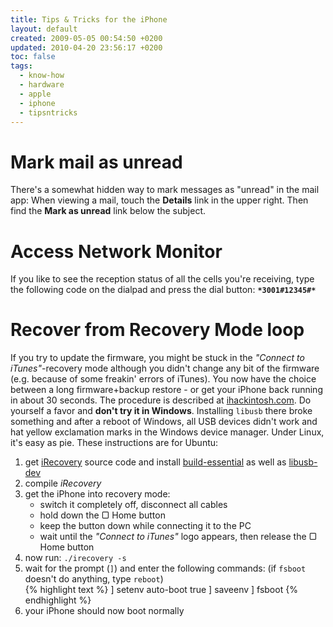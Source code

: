 ```yaml
---
title: Tips & Tricks for the iPhone
layout: default
created: 2009-05-05 00:54:50 +0200
updated: 2010-04-20 23:56:17 +0200
toc: false
tags:
  - know-how
  - hardware
  - apple
  - iphone
  - tipsntricks
---
```

Mark mail as unread
===================

There's a somewhat hidden way to mark messages as "unread" in the mail app: When viewing a mail,
touch the **Details** link in the upper right. Then find the **Mark as unread** link below the subject.


Access Network Monitor
======================

If you like to see the reception status of all the cells you're receiving, type the following code on
the dialpad and press the dial button: **`*3001#12345#*`**


Recover from Recovery Mode loop
===============================

If you try to update the firmware, you might be stuck in the *"Connect to iTunes"*-recovery mode although you didn't
change any bit of the firmware (e.g. because of some freakin' errors of iTunes). You now have the choice between a
long firmware+backup restore - or get your iPhone back running in about 30 seconds. The procedure is described
at [ihackintosh.com](http://www.ihackintosh.com/2009/09/recover-iphone-3gs-from-apple-logo-or-recovery-mode-loop/). Do
yourself a favor and **don't try it in Windows**. Installing `libusb` there broke something and after a reboot of
Windows, all USB devices didn't work and hat yellow exclamation marks in the Windows device manager. Under Linux,
it's easy as pie. These instructions are for Ubuntu:

1. get [iRecovery](http://github.com/westbaer/irecovery) source code and install [build-essential](apt://build-essential) as well as [libusb-dev](apt://libusb-dev)
1. compile *iRecovery*
1. get the iPhone into recovery mode:
    * switch it completely off, disconnect all cables
    * hold down the ▢ Home button
    * keep the button down while connecting it to the PC
    * wait until the *"Connect to iTunes"* logo appears, then release the ▢ Home button
1. now run: `./irecovery -s`
1. wait for the prompt (`]`) and enter the following commands: (if `fsboot` doesn't do anything, type `reboot`)  
{% highlight text %}
] setenv auto-boot true
] saveenv
] fsboot
{% endhighlight %}
1. your iPhone should now boot normally
